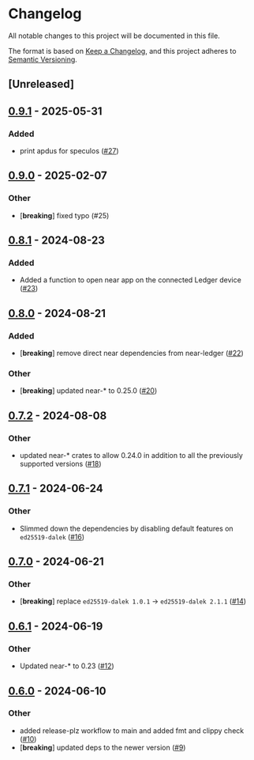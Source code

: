 # Changelog
All notable changes to this project will be documented in this file.

The format is based on [Keep a Changelog](https://keepachangelog.com/en/1.0.0/),
and this project adheres to [Semantic Versioning](https://semver.org/spec/v2.0.0.html).

## [Unreleased]

## [0.9.1](https://github.com/khorolets/near-ledger-rs/compare/v0.9.0...v0.9.1) - 2025-05-31

### Added

- print apdus for speculos ([#27](https://github.com/khorolets/near-ledger-rs/pull/27))

## [0.9.0](https://github.com/khorolets/near-ledger-rs/compare/v0.8.1...v0.9.0) - 2025-02-07

### Other

- [**breaking**] fixed typo (#25)

## [0.8.1](https://github.com/khorolets/near-ledger-rs/compare/v0.8.0...v0.8.1) - 2024-08-23

### Added
- Added a function to open near app on the connected Ledger device ([#23](https://github.com/khorolets/near-ledger-rs/pull/23))

## [0.8.0](https://github.com/khorolets/near-ledger-rs/compare/v0.7.2...v0.8.0) - 2024-08-21

### Added
- [**breaking**] remove direct near dependencies from near-ledger ([#22](https://github.com/khorolets/near-ledger-rs/pull/22))

### Other
- [**breaking**] updated near-* to 0.25.0 ([#20](https://github.com/khorolets/near-ledger-rs/pull/20))

## [0.7.2](https://github.com/khorolets/near-ledger-rs/compare/v0.7.1...v0.7.2) - 2024-08-08

### Other
- updated near-* crates to allow 0.24.0 in addition to all the previously supported versions ([#18](https://github.com/khorolets/near-ledger-rs/pull/18))

## [0.7.1](https://github.com/khorolets/near-ledger-rs/compare/v0.7.0...v0.7.1) - 2024-06-24

### Other
- Slimmed down the dependencies by disabling default features on `ed25519-dalek` ([#16](https://github.com/khorolets/near-ledger-rs/pull/16))

## [0.7.0](https://github.com/khorolets/near-ledger-rs/compare/v0.6.1...v0.7.0) - 2024-06-21

### Other
- [**breaking**] replace `ed25519-dalek 1.0.1` -> `ed25519-dalek 2.1.1`  ([#14](https://github.com/khorolets/near-ledger-rs/pull/14))

## [0.6.1](https://github.com/khorolets/near-ledger-rs/compare/v0.6.0...v0.6.1) - 2024-06-19

### Other
- Updated near-* to 0.23 ([#12](https://github.com/khorolets/near-ledger-rs/pull/12))

## [0.6.0](https://github.com/khorolets/near-ledger-rs/compare/v0.5.0...v0.6.0) - 2024-06-10

### Other
- added release-plz workflow to main and added fmt and clippy check ([#10](https://github.com/khorolets/near-ledger-rs/pull/10))
- [**breaking**] updated deps to the newer version ([#9](https://github.com/khorolets/near-ledger-rs/pull/9))

